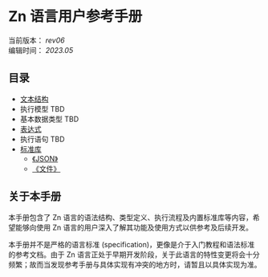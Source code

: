 # Zn 语言用户参考手册

当前版本： _rev06_  
编辑时间： _2023.05_

## 目录
    
* [文本结构](/zh-cn/manual/文本结构.md)
* 执行模型 TBD
* 基本数据类型 TBD
* [表达式](/zh-cn/manual/表达式.md)
* 执行语句 TBD
* [标准库](chXX-标准库.md)
    - [《JSON》](chXX-标准库.md#JSON)
    - [《文件》](chXX-标准库.md#文件)

## 关于本手册

本手册包含了 Zn 语言的语法结构、类型定义、执行流程及内置标准库等内容，希望能够向使用 Zn 语言的用户深入了解其功能及使用方式以供参考及后续开发。

本手册并不是严格的语言标准 (specification)，更像是介于入门教程和语法标准的参考文档。由于 Zn 语言正处于早期开发阶段，关于此语言的特性变更将会十分频繁；故而当发现参考手册与具体实现有冲突的地方时，请暂且以具体实现为准。
